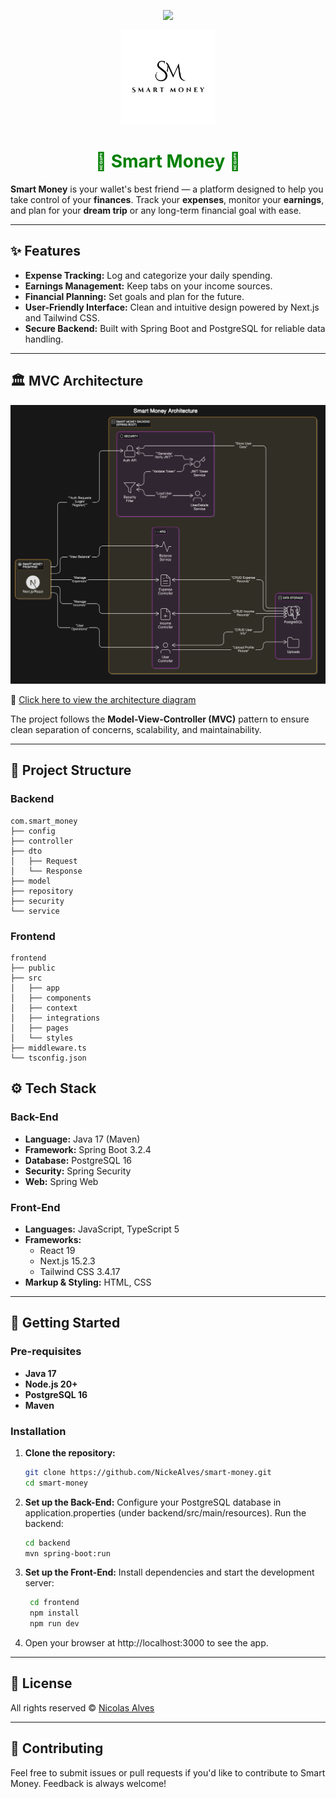 <p align="center">
  <img loading="lazy" src="http://img.shields.io/static/v1?label=STATUS&message=In%20development&color=GREEN&style=for-the-badge"/>
</p>
<p align="center">
  <img loading="logo" src="./frontend/public/rounded-logo.png" width="150"/>
</p>

<h1 align="center" style="color: green;">🧠 Smart Money 🧠</h1>

**Smart Money** is your wallet's best friend — a platform designed to help you take control of your **finances**. Track your **expenses**, monitor your **earnings**, and plan for your **dream trip** or any long-term financial goal with ease.

---

## ✨ Features

- **Expense Tracking:** Log and categorize your daily spending.
- **Earnings Management:** Keep tabs on your income sources.
- **Financial Planning:** Set goals and plan for the future.
- **User-Friendly Interface:** Clean and intuitive design powered by Next.js and Tailwind CSS.
- **Secure Backend:** Built with Spring Boot and PostgreSQL for reliable data handling.

---

## 🏛️ MVC Architecture

![MVC Diagram](diagram-export-4-8-2025-9_11_44-PM.png)

🔗 [Click here to view the architecture diagram](https://app.eraser.io/workspace/R7MnCVXMmRYGHFdqH4Yt?origin=share)

The project follows the **Model-View-Controller (MVC)** pattern to ensure clean separation of concerns, scalability, and maintainability.

---

## 📁 Project Structure

### Backend

    
    com.smart_money
    ├── config
    ├── controller
    ├── dto
    │   ├── Request
    │   └── Response
    ├── model
    ├── repository
    ├── security
    └── service



### Frontend



    frontend
    ├── public
    ├── src
    │   ├── app
    │   ├── components
    │   ├── context
    │   ├── integrations
    │   ├── pages
    │   └── styles
    ├── middleware.ts
    └── tsconfig.json




## ⚙️ Tech Stack

### Back-End
- **Language:** Java 17 (Maven)
- **Framework:** Spring Boot 3.2.4
- **Database:** PostgreSQL 16
- **Security:** Spring Security
- **Web:** Spring Web

### Front-End
- **Languages:** JavaScript, TypeScript 5
- **Frameworks:**
    - React 19
    - Next.js 15.2.3
    - Tailwind CSS 3.4.17
- **Markup & Styling:** HTML, CSS

---

## 🚀 Getting Started

### Pre-requisites
- **Java 17** 
- **Node.js 20+** 
- **PostgreSQL 16**
- **Maven**

### Installation
1. **Clone the repository:**
   ```bash
   git clone https://github.com/NickeAlves/smart-money.git
   cd smart-money

2. **Set up the Back-End:**
Configure your PostgreSQL database in application.properties (under backend/src/main/resources).
Run the backend:
    ```bash
    cd backend
    mvn spring-boot:run

3. **Set up the Front-End:**
   Install dependencies and start the development server:
   ```bash
    cd frontend
    npm install
    npm run dev

4. Open your browser at http://localhost:3000 to see the app.

---


## 📜 License

All rights reserved © [Nicolas Alves](https://www.linkedin.com/in/nicolasdevback)

---

## 🤝 Contributing
Feel free to submit issues or pull requests if you'd like to contribute to Smart Money. Feedback is always welcome!

